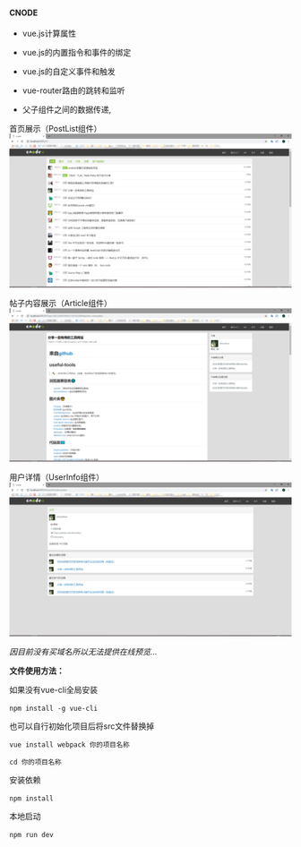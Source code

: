 #### CNODE

- vue.js计算属性

- vue.js的内置指令和事件的绑定

- vue.js的自定义事件和触发

- vue-router路由的跳转和监听

- 父子组件之间的数据传递,

首页展示（PostList组件）
<img src="./src/assets/1.png">

帖子内容展示（Article组件）
<img src="./src/assets/2.png">

用户详情（UserInfo组件）
<img src="./src/assets/3.png">

*因目前没有买域名所以无法提供在线预览...*

**文件使用方法：**

如果没有vue-cli全局安装

`npm install -g vue-cli`


也可以自行初始化项目后将src文件替换掉

`vue install webpack 你的项目名称`

`cd 你的项目名称`

安装依赖

`npm install`

本地启动

`npm run dev`
